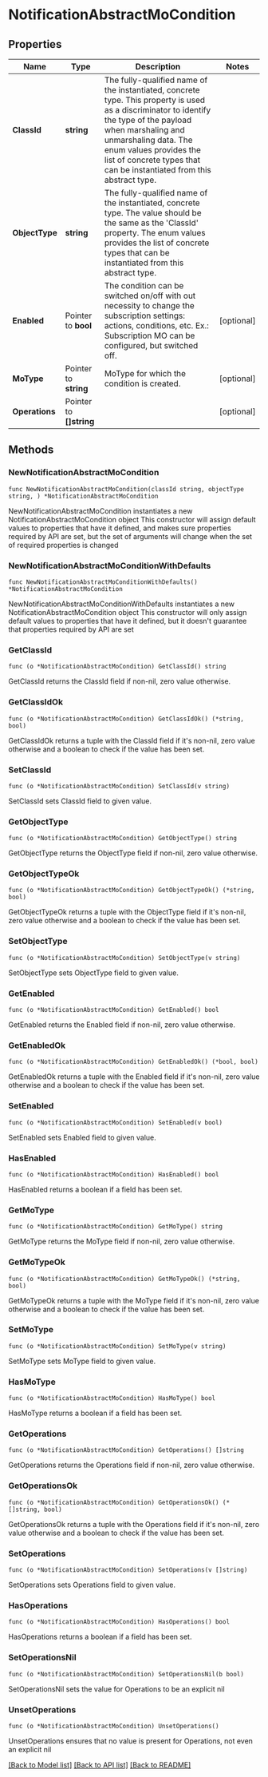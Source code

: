 # NotificationAbstractMoCondition

## Properties

Name | Type | Description | Notes
------------ | ------------- | ------------- | -------------
**ClassId** | **string** | The fully-qualified name of the instantiated, concrete type. This property is used as a discriminator to identify the type of the payload when marshaling and unmarshaling data. The enum values provides the list of concrete types that can be instantiated from this abstract type. | 
**ObjectType** | **string** | The fully-qualified name of the instantiated, concrete type. The value should be the same as the &#39;ClassId&#39; property. The enum values provides the list of concrete types that can be instantiated from this abstract type. | 
**Enabled** | Pointer to **bool** | The condition can be switched on/off with out necessity to change the subscription settings: actions, conditions, etc. Ex.: Subscription MO can be configured, but switched off. | [optional] 
**MoType** | Pointer to **string** | MoType for which the condition is created. | [optional] 
**Operations** | Pointer to **[]string** |  | [optional] 

## Methods

### NewNotificationAbstractMoCondition

`func NewNotificationAbstractMoCondition(classId string, objectType string, ) *NotificationAbstractMoCondition`

NewNotificationAbstractMoCondition instantiates a new NotificationAbstractMoCondition object
This constructor will assign default values to properties that have it defined,
and makes sure properties required by API are set, but the set of arguments
will change when the set of required properties is changed

### NewNotificationAbstractMoConditionWithDefaults

`func NewNotificationAbstractMoConditionWithDefaults() *NotificationAbstractMoCondition`

NewNotificationAbstractMoConditionWithDefaults instantiates a new NotificationAbstractMoCondition object
This constructor will only assign default values to properties that have it defined,
but it doesn't guarantee that properties required by API are set

### GetClassId

`func (o *NotificationAbstractMoCondition) GetClassId() string`

GetClassId returns the ClassId field if non-nil, zero value otherwise.

### GetClassIdOk

`func (o *NotificationAbstractMoCondition) GetClassIdOk() (*string, bool)`

GetClassIdOk returns a tuple with the ClassId field if it's non-nil, zero value otherwise
and a boolean to check if the value has been set.

### SetClassId

`func (o *NotificationAbstractMoCondition) SetClassId(v string)`

SetClassId sets ClassId field to given value.


### GetObjectType

`func (o *NotificationAbstractMoCondition) GetObjectType() string`

GetObjectType returns the ObjectType field if non-nil, zero value otherwise.

### GetObjectTypeOk

`func (o *NotificationAbstractMoCondition) GetObjectTypeOk() (*string, bool)`

GetObjectTypeOk returns a tuple with the ObjectType field if it's non-nil, zero value otherwise
and a boolean to check if the value has been set.

### SetObjectType

`func (o *NotificationAbstractMoCondition) SetObjectType(v string)`

SetObjectType sets ObjectType field to given value.


### GetEnabled

`func (o *NotificationAbstractMoCondition) GetEnabled() bool`

GetEnabled returns the Enabled field if non-nil, zero value otherwise.

### GetEnabledOk

`func (o *NotificationAbstractMoCondition) GetEnabledOk() (*bool, bool)`

GetEnabledOk returns a tuple with the Enabled field if it's non-nil, zero value otherwise
and a boolean to check if the value has been set.

### SetEnabled

`func (o *NotificationAbstractMoCondition) SetEnabled(v bool)`

SetEnabled sets Enabled field to given value.

### HasEnabled

`func (o *NotificationAbstractMoCondition) HasEnabled() bool`

HasEnabled returns a boolean if a field has been set.

### GetMoType

`func (o *NotificationAbstractMoCondition) GetMoType() string`

GetMoType returns the MoType field if non-nil, zero value otherwise.

### GetMoTypeOk

`func (o *NotificationAbstractMoCondition) GetMoTypeOk() (*string, bool)`

GetMoTypeOk returns a tuple with the MoType field if it's non-nil, zero value otherwise
and a boolean to check if the value has been set.

### SetMoType

`func (o *NotificationAbstractMoCondition) SetMoType(v string)`

SetMoType sets MoType field to given value.

### HasMoType

`func (o *NotificationAbstractMoCondition) HasMoType() bool`

HasMoType returns a boolean if a field has been set.

### GetOperations

`func (o *NotificationAbstractMoCondition) GetOperations() []string`

GetOperations returns the Operations field if non-nil, zero value otherwise.

### GetOperationsOk

`func (o *NotificationAbstractMoCondition) GetOperationsOk() (*[]string, bool)`

GetOperationsOk returns a tuple with the Operations field if it's non-nil, zero value otherwise
and a boolean to check if the value has been set.

### SetOperations

`func (o *NotificationAbstractMoCondition) SetOperations(v []string)`

SetOperations sets Operations field to given value.

### HasOperations

`func (o *NotificationAbstractMoCondition) HasOperations() bool`

HasOperations returns a boolean if a field has been set.

### SetOperationsNil

`func (o *NotificationAbstractMoCondition) SetOperationsNil(b bool)`

 SetOperationsNil sets the value for Operations to be an explicit nil

### UnsetOperations
`func (o *NotificationAbstractMoCondition) UnsetOperations()`

UnsetOperations ensures that no value is present for Operations, not even an explicit nil

[[Back to Model list]](../README.md#documentation-for-models) [[Back to API list]](../README.md#documentation-for-api-endpoints) [[Back to README]](../README.md)


